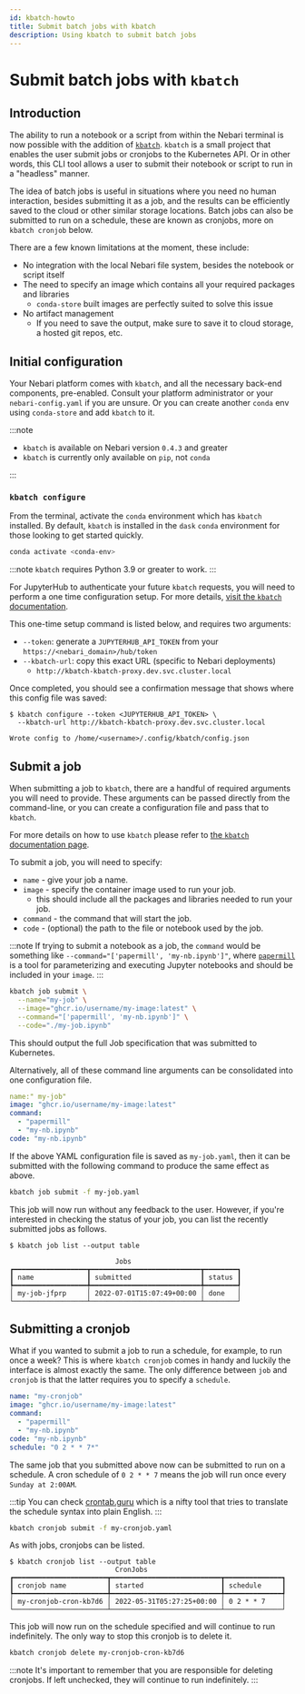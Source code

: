 ```yaml
---
id: kbatch-howto
title: Submit batch jobs with kbatch
description: Using kbatch to submit batch jobs
---
```


# Submit batch jobs with `kbatch`

## Introduction

The ability to run a notebook or a script from within the Nebari terminal is now possible with the addition of [`kbatch`](https://github.com/kbatch-dev/kbatch). `kbatch` is a small project that enables the user submit jobs or cronjobs to the Kubernetes API. Or in other words, this CLI tool allows a user to submit their notebook or script to run in a "headless" manner.

The idea of batch jobs is useful in situations where you need no human interaction, besides submitting it as a job, and the results can be efficiently saved to the cloud or other similar storage locations. Batch jobs can also be submitted to run on a schedule, these are known as cronjobs, more on `kbatch cronjob` below.

There are a few known limitations at the moment, these include:

- No integration with the local Nebari file system, besides the notebook or script itself
- The need to specify an image which contains all your required packages and libraries
  - `conda-store` built images are perfectly suited to solve this issue
- No artifact management
  - If you need to save the output, make sure to save it to cloud storage, a hosted git repos, etc.

## Initial configuration

Your Nebari platform comes with `kbatch`, and all the necessary back-end components, pre-enabled. Consult your platform administrator or your `nebari-config.yaml` if you are unsure. Or you can create another `conda` env using `conda-store` and add `kbatch` to it.

:::note

- `kbatch` is available on Nebari version `0.4.3` and greater
- `kbatch` is currently only available on `pip`, not `conda`

:::

### `kbatch configure`

From the terminal, activate the `conda` environment which has `kbatch` installed. By default, `kbatch` is installed in the `dask` `conda` environment for those looking to get started quickly.

```bash
conda activate <conda-env>
```

:::note
`kbatch` requires Python 3.9 or greater to work.
:::

For JupyterHub to authenticate your future `kbatch` requests, you will need to perform a one time configuration setup. For more details, [visit the `kbatch` documentation](https://kbatch.readthedocs.io/en/latest/#configure-with-jupyterhub-deployment).

This one-time setup command is listed below, and requires two arguments:

- `--token`: generate a `JUPYTERHUB_API_TOKEN` from your `https://<nebari_domain>/hub/token`
- `--kbatch-url`: copy this exact URL (specific to Nebari deployments)
  - `http://kbatch-kbatch-proxy.dev.svc.cluster.local`

Once completed, you should see a confirmation message that shows where this config file was saved:

```shell
$ kbatch configure --token <JUPYTERHUB_API_TOKEN> \
  --kbatch-url http://kbatch-kbatch-proxy.dev.svc.cluster.local

Wrote config to /home/<username>/.config/kbatch/config.json
```

## Submit a job

When submitting a job to `kbatch`, there are a handful of required arguments you will need to provide.
These arguments can be passed directly from the command-line, or you can create a configuration file and pass that to `kbatch`.

For more details on how to use `kbatch` please refer to [the `kbatch` documentation page](https://kbatch.readthedocs.io/en/latest/user-guide.html).

To submit a job, you will need to specify:

- `name` - give your job a name.
- `image` - specify the container image used to run your job.
  - this should include all the packages and libraries needed to run your job.
- `command` - the command that will start the job.
- `code` - (optional) the path to the file or notebook used by the job.

:::note
If trying to submit a notebook as a job, the `command` would be something like `--command="['papermill', 'my-nb.ipynb']"`, where [`papermill`](https://papermill.readthedocs.io/en/latest/) is a tool for parameterizing and executing Jupyter notebooks and should be included in your `image`.
:::

```bash
kbatch job submit \
  --name="my-job" \
  --image="ghcr.io/username/my-image:latest" \
  --command="['papermill', 'my-nb.ipynb']" \
  --code="./my-job.ipynb"
```

This should output the full Job specification that was submitted to Kubernetes.

Alternatively, all of these command line arguments can be consolidated into one configuration file.

```yml title="Sample kbatch configuration yaml file"
name:" my-job"
image: "ghcr.io/username/my-image:latest"
command:
  - "papermill"
  - "my-nb.ipynb"
code: "my-nb.ipynb"
```

If the above YAML configuration file is saved as `my-job.yaml`, then it can be submitted with the following command to produce the same effect as above.

```bash
kbatch job submit -f my-job.yaml
```

This job will now run without any feedback to the user. However, if you're interested in checking the status of your job, you can list the recently submitted jobs as follows.

```shell
$ kbatch job list --output table

                          Jobs
┏━━━━━━━━━━━━━━━━━━┳━━━━━━━━━━━━━━━━━━━━━━━━━━━┳━━━━━━━━┓
┃ name             ┃ submitted                 ┃ status ┃
┡━━━━━━━━━━━━━━━━━━╇━━━━━━━━━━━━━━━━━━━━━━━━━━━╇━━━━━━━━┩
│ my-job-jfprp     │ 2022-07-01T15:07:49+00:00 │ done   │
└──────────────────┴───────────────────────────┴────────┘
```

## Submitting a cronjob

What if you wanted to submit a job to run a schedule, for example, to run once a week? This is where `kbatch cronjob` comes in handy and luckily the interface is almost exactly the same. The only difference between `job` and `cronjob` is that the latter requires you to specify a `schedule`.

```yml title="Sample kbatch configuration yaml file with schedule"
name: "my-cronjob"
image: "ghcr.io/username/my-image:latest"
command:
  - "papermill"
  - "my-nb.ipynb"
code: "my-nb.ipynb"
schedule: "0 2 * * 7*"
```

The same job that you submitted above now can be submitted to run on a schedule. A cron schedule of `0 2 * * 7` means the job will run once every `Sunday at 2:00AM`.

:::tip
You can check [crontab.guru](https://crontab.guru) which is a nifty tool that tries to translate the schedule syntax into plain English.
:::

```bash
kbatch cronjob submit -f my-cronjob.yaml
```

As with jobs, cronjobs can be listed.

```shell
$ kbatch cronjob list --output table
                          CronJobs
┏━━━━━━━━━━━━━━━━━━━━━━━┳━━━━━━━━━━━━━━━━━━━━━━━━━━━┳━━━━━━━━━━━━━━┓
┃ cronjob name          ┃ started                   ┃ schedule     ┃
┡━━━━━━━━━━━━━━━━━━━━━━━╇━━━━━━━━━━━━━━━━━━━━━━━━━━━╇━━━━━━━━━━━━━━┩
│ my-cronjob-cron-kb7d6 │ 2022-05-31T05:27:25+00:00 │ 0 2 * * 7    │
└───────────────────────┴───────────────────────────┴──────────────┘
```

This job will now run on the schedule specified and will continue to run indefinitely. The only way to stop this cronjob is to delete it.

```bash
kbatch cronjob delete my-cronjob-cron-kb7d6
```

:::note
It's important to remember that you are responsible for deleting cronjobs. If left unchecked, they will continue to run indefinitely.
:::

